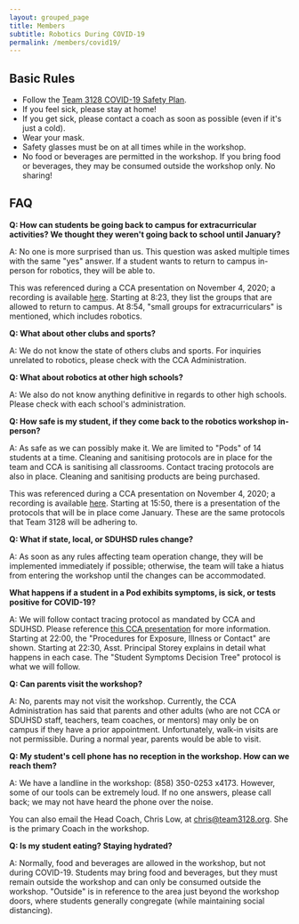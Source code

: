 ```yaml
---
layout: grouped_page
title: Members
subtitle: Robotics During COVID-19
permalink: /members/covid19/
---
```


## Basic Rules
* Follow the [Team 3128 COVID-19 Safety Plan](https://docs.google.com/document/d/1PRAlTzHP6b_xbyuxtk17hr1yf7hKAUMhhJHPmvpazGE/edit).
* If you feel sick, please stay at home!
* If you get sick, please contact a coach as soon as possible (even if it's just a cold).
* Wear your mask.
* Safety glasses must be on at all times while in the workshop.
* No food or beverages are permitted in the workshop. If you bring food or beverages, they may be consumed outside the workshop only. No sharing!

## FAQ

**Q: How can students be going back to campus for extracurricular activities? We thought they weren't going back to school until January?**

A: No one is more surprised than us. This question was asked multiple times with the same "yes" answer. If a student wants to return to campus in-person for robotics, they will be able to.

This was referenced during a CCA presentation on November 4, 2020; a recording is available [here](https://www.youtube.com/watch?v=Orq5fWNKsDs&feature=youtu.be). Starting at 8:23, they list the groups that are allowed to return to campus. At 8:54, "small groups for extracurriculars" is mentioned, which includes robotics.

**Q: What about other clubs and sports?**

A: We do not know the state of others clubs and sports. For inquiries unrelated to robotics, please check with the CCA Administration.

**Q: What about robotics at other high schools?**

A: We also do not know anything definitive in regards to other high schools. Please check with each school's administration.

**Q: How safe is my student, if they come back to the robotics workshop in-person?**

A: As safe as we can possibly make it. We are limited to "Pods" of 14 students at a time. Cleaning and sanitising protocols are in place for the team and CCA is sanitising all classrooms. Contact tracing protocols are also in place. Cleaning and sanitising products are being purchased.

This was referenced during a CCA presentation on November 4, 2020; a recording is available [here](https://www.youtube.com/watch?v=Orq5fWNKsDs&feature=youtu.be). Starting at 15:50, there is a presentation of the protocols that will be in place come January. These are the same protocols that Team 3128 will be adhering to.

**Q: What if state, local, or SDUHSD rules change?**

A: As soon as any rules affecting team operation change, they will be implemented immediately if possible; otherwise, the team will take a hiatus from entering the workshop until the changes can be accommodated.

**What happens if a student in a Pod exhibits symptoms, is sick, or tests positive for COVID-19?**

A: We will follow contact tracing protocol as mandated by CCA and SDUHSD. Please reference [this CCA presentation](https://www.youtube.com/watch?v=Orq5fWNKsDs&feature=youtu.be) for more information. Starting at 22:00, the "Procedures for Exposure, Illness or Contact" are shown. Starting at 22:30, Asst. Principal Storey explains in detail what happens in each case. The "Student Symptoms Decision Tree" protocol is what we will follow.

**Q: Can parents visit the workshop?**

A: No, parents may not visit the workshop. Currently, the CCA Administration has said that parents and other adults (who are not CCA or SDUHSD staff, teachers, team coaches, or mentors) may only be on campus if they have a prior appointment. Unfortunately, walk-in visits are not permissible. During a normal year, parents would be able to visit.

**Q: My student's cell phone has no reception in the workshop. How can we reach them?**

A: We have a landline in the workshop: (858) 350-0253 x4173. However, some of our tools can be extremely loud. If no one answers, please call back; we may not have heard the phone over the noise.

You can also email the Head Coach, Chris Low, at [chris@team3128.org](mailto:chris@team3128.org). She is the primary Coach in the workshop.

**Q: Is my student eating? Staying hydrated?**

A: Normally, food and beverages are allowed in the workshop, but not during COVID-19. Students may bring food and beverages, but they must remain outside the workshop and can only be consumed outside the workshop. "Outside" is in reference to the area just beyond the workshop doors, where students generally congregate (while maintaining social distancing).
